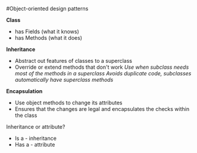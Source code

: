 #Object-oriented design patterns

**Class**
* has Fields (what it knows)
* has Methods (what it does)

**Inheritance**
* Abstract out features of classes to a superclass
* Override or extend methods that don't work
*Use when subclass needs most of the methods in a superclass*
*Avoids duplicate code, subclasses automatically have superclass methods*

**Encapsulation**
* Use object methods to change its attributes
* Ensures that the changes are legal and encapsulates the checks within the class

Inheritance or attribute?
* Is a - inheritance
* Has a - attribute